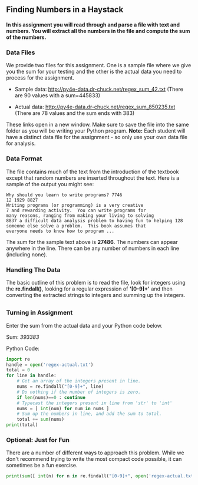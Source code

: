 ## Finding Numbers in a Haystack

#### In this assignment you will read through and parse a file with text and numbers. You will extract all the numbers in the file and compute the sum of the numbers. 

### Data Files

We provide two files for this assignment. One is a sample file where we give you the sum for your testing and the other is the actual data you need to process for the assignment.

- Sample data: http://py4e-data.dr-chuck.net/regex_sum_42.txt (There are 90 values with a sum=445833)

- Actual data: http://py4e-data.dr-chuck.net/regex_sum_850235.txt (There are 78 values and the sum ends with 383)

These links open in a new window. Make sure to save the file into the same folder as you will be writing your Python program. **Note:** Each student will have a distinct data file for the assignment - so only use your own data file for analysis.

### Data Format

The file contains much of the text from the introduction of the textbook except that random numbers are inserted throughout the text. Here is a sample of the output you might see:

```
Why should you learn to write programs? 7746
12 1929 8827
Writing programs (or programming) is a very creative 
7 and rewarding activity.  You can write programs for 
many reasons, ranging from making your living to solving
8837 a difficult data analysis problem to having fun to helping 128
someone else solve a problem.  This book assumes that 
everyone needs to know how to program ...
```

The sum for the sample text above is **27486**. The numbers can appear anywhere in the line. There can be any number of numbers in each line (including none). 

### Handling The Data 

The basic outline of this problem is to read the file, look for integers using the **re.findall()**, looking for a regular expression of **'[0-9]+'** and then converting the extracted strings to integers and summing up the integers. 

## 

### Turning in Assignment 

Enter the sum from the actual data and your Python code below.

Sum: *393383*

Python Code:

```python
import re
handle = open('regex-actual.txt')
total = 0
for line in handle:
    # Get an array of the integers present in line.
    nums = re.findall("[0-9]+", line)
    # Do nothing if the number of integers is zero.
    if len(nums)==0 : continue
    # Typecast the integers present in line from 'str' to 'int'
    nums = [ int(num) for num in nums ]
    # Sum up the numbers in line, and add the sum to total.
    total += sum(nums)
print(total)
```

###  Optional: Just for Fun 

There are a number of different ways to approach this problem. While we don't recommend trying to write the most compact code possible, it can sometimes be a fun exercise.

```python
print(sum([ int(n) for n in re.findall("[0-9]+", open('regex-actual.txt').read()) ]))
```
